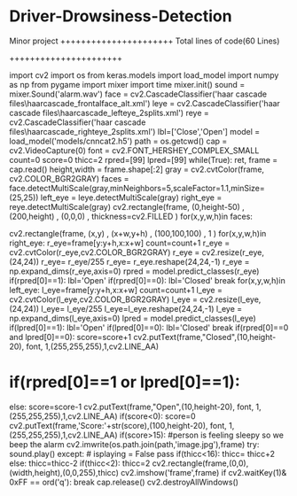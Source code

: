 # Driver-Drowsiness-Detection
Minor project 
++++++++++++++++++++++
Total lines of code(60 Lines)

++++++++++++++++++++++

import cv2 
import os
from keras.models import load_model 
import numpy as np
from pygame import mixer 
import time
mixer.init()
sound = mixer.Sound('alarm.wav')
face = cv2.CascadeClassifier('haar cascade files\haarcascade_frontalface_alt.xml') leye = cv2.CascadeClassifier('haar cascade files\haarcascade_lefteye_2splits.xml') reye = cv2.CascadeClassifier('haar cascade files\haarcascade_righteye_2splits.xml') lbl=['Close','Open']
model = load_model('models/cnncat2.h5') path = os.getcwd()
cap = cv2.VideoCapture(0)
font = cv2.FONT_HERSHEY_COMPLEX_SMALL
count=0 score=0 thicc=2 rpred=[99] lpred=[99] while(True):
ret, frame = cap.read() height,width = frame.shape[:2]
gray = cv2.cvtColor(frame, cv2.COLOR_BGR2GRAY)
faces = face.detectMultiScale(gray,minNeighbors=5,scaleFactor=1.1,minSize=(25,25)) 
left_eye = leye.detectMultiScale(gray)
right_eye = reye.detectMultiScale(gray)
cv2.rectangle(frame, (0,height-50) , (200,height) , (0,0,0) , thickness=cv2.FILLED )
for(x,y,w,h)in faces:
 
cv2.rectangle(frame, (x,y) , (x+w,y+h) , (100,100,100) , 1 )
for(x,y,w,h)in right_eye:
r_eye=frame[y:y+h,x:x+w] count=count+1
r_eye = cv2.cvtColor(r_eye,cv2.COLOR_BGR2GRAY) 
r_eye = cv2.resize(r_eye,(24,24))
r_eye= r_eye/255
r_eye= r_eye.reshape(24,24,-1)
r_eye = np.expand_dims(r_eye,axis=0) 
rpred = model.predict_classes(r_eye) 
if(rpred[0]==1):
lbl='Open'
if(rpred[0]==0):
lbl='Closed' break
for(x,y,w,h)in left_eye:
l_eye=frame[y:y+h,x:x+w] count=count+1
l_eye = cv2.cvtColor(l_eye,cv2.COLOR_BGR2GRAY) 
l_eye = cv2.resize(l_eye,(24,24))
l_eye= l_eye/255 l_eye=l_eye.reshape(24,24,-1)
l_eye = np.expand_dims(l_eye,axis=0) lpred = model.predict_classes(l_eye) if(lpred[0]==1):
lbl='Open'
if(lpred[0]==0):
lbl='Closed' break
if(rpred[0]==0 and lpred[0]==0):
score=score+1
cv2.putText(frame,"Closed",(10,height-20), font, 1,(255,255,255),1,cv2.LINE_AA)
 
# if(rpred[0]==1 or lpred[0]==1):
else:
score=score-1
cv2.putText(frame,"Open",(10,height-20), font, 1,(255,255,255),1,cv2.LINE_AA)
if(score<0):
score=0
cv2.putText(frame,'Score:'+str(score),(100,height-20), font, 1,(255,255,255),1,cv2.LINE_AA)
if(score>15):
#person is feeling sleepy so we beep the alarm 
cv2.imwrite(os.path.join(path,'image.jpg'),frame) try:
sound.play()
except: # isplaying = False pass
if(thicc<16):
thicc= thicc+2
else:
thicc=thicc-2
if(thicc<2):
thicc=2 cv2.rectangle(frame,(0,0),(width,height),(0,0,255),thicc) 
cv2.imshow('frame',frame)
if cv2.waitKey(1)& 0xFF == ord('q'): break
cap.release() 
cv2.destroyAllWindows()
 
